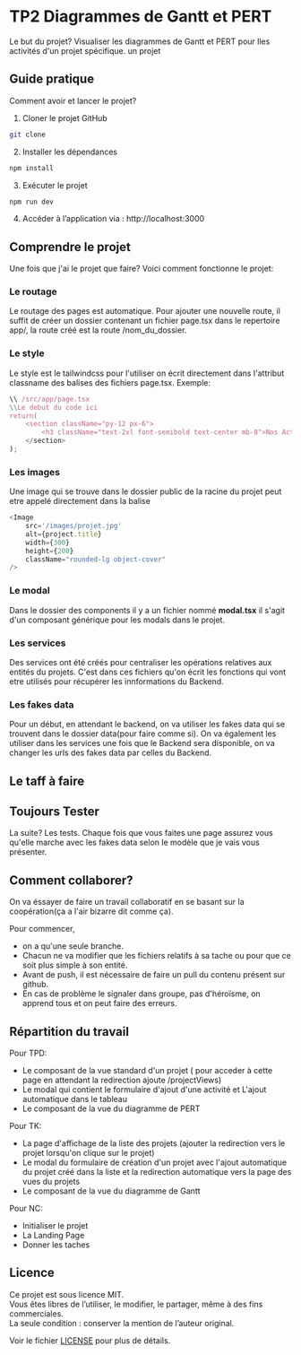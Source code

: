 # TP2 Diagrammes de Gantt et PERT
Le but du projet? Visualiser les diagrammes de Gantt et PERT pour lles activités d'un projet spécifique. un projet

## Guide pratique
Comment avoir et lancer le projet?

1. Cloner le projet GitHub
```bash
git clone 

```

2. Installer les dépendances
```bash
npm install 

```

3. Exécuter le projet
```bash
npm run dev

```
4. Accéder à l’application via : http://localhost:3000

## Comprendre le projet
Une fois que j'ai le projet que faire? Voici comment fonctionne le projet:

### Le routage
Le routage des pages est automatique. Pour ajouter une nouvelle route, il suffit de créer un dossier contenant un fichier page.tsx dans le repertoire app/, la route créé est la route /nom_du_dossier.

### Le style
Le style est le tailwindcss pour l'utiliser on écrit directement dans l'attribut classname des balises des fichiers page.tsx.
Exemple:

```js
\\ /src/app/page.tsx
\\Le debut du code ici
return(
    <section className="py-12 px-6">
        <h3 className="text-2xl font-semibold text-center mb-8">Nos Activités</h3>
    </section>
);
```

### Les images
Une image qui se trouve dans le dossier public de la racine du projet peut etre appelé directement dans la balise 

```js
<Image
    src='/images/projet.jpg'
    alt={project.title}
    width={300}
    height={200}
    className="rounded-lg object-cover"
/>
```

### Le modal
Dans le dossier des components il y a un fichier nommé **modal.tsx** il s'agit d'un composant générique pour les modals dans le projet.

### Les services
Des services ont été créés pour centraliser les opérations relatives aux entités du projets. C'est dans ces fichiers qu'on écrit les fonctions qui vont etre utilisés pour récupérer les innformations du Backend.

### Les fakes data
Pour un début, en attendant le backend, on va utiliser les fakes data qui se trouvent dans le dossier data(pour faire comme si). On va également les utiliser dans les services une fois que le Backend sera disponible, on va changer les urls des fakes data par celles du Backend.

## Le taff à faire


## Toujours Tester
La suite? Les tests. Chaque fois que vous faites une page assurez vous qu'elle marche avec les fakes data selon le modèle que je vais vous présenter.

## Comment collaborer?
On va éssayer de faire un travail collaboratif en se basant sur la coopération(ça a l'air bizarre dit comme ça).

Pour commencer, 
- on a qu'une seule branche. 
- Chacun ne va modifier que les fichiers relatifs à sa tache ou pour que ce soit plus simple à son entité.
- Avant de push, il est nécessaire de faire un pull du contenu présent sur github.
- En cas de problème le signaler dans groupe, pas d'héroïsme, on apprend tous et on peut faire des erreurs.

## Répartition du travail

Pour TPD:
- Le composant de la vue standard d'un projet ( pour acceder à cette page en attendant la redirection ajoute /projectViews)
- Le modal qui contient le formulaire d'ajout d'une activité et L'ajout automatique dans le tableau
- Le composant de la vue du diagramme de PERT

Pour TK:
- La page d'affichage de la liste des projets (ajouter la redirection vers le projet lorsqu'on clique sur le projet)
- Le modal du formulaire de création d'un projet avec l'ajout automatique du projet créé dans la liste et la redirection automatique vers la page des vues du projets
- Le composant de la vue du diagramme de Gantt

Pour NC:
- Initialiser le projet
- La Landing Page
- Donner les taches

## Licence

Ce projet est sous licence MIT.  
Vous êtes libres de l’utiliser, le modifier, le partager, même à des fins commerciales.  
La seule condition : conserver la mention de l’auteur original.

Voir le fichier [LICENSE](./LICENSE) pour plus de détails.

